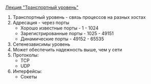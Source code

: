 [Лекция "Транспортный уровень"](https://youtu.be/g7vq-JVId58) 
1. Транспортный уровень - связь процессов на разных хостах
2. Адресация - через порты
    * Хорошо известные порты - 1 - 1024
    * Зарегистрированные порты - 1025 - 49151
    * Динамические порты - 49152 - 65535
3. Сетенезависимы уровень
4. Может обеспечить надежность выше, чем у сети
5. Протоколы:
    * TCP
    * UDP
6. Интерфейсы: 
    * Сокеты